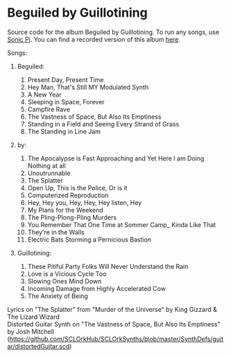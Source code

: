 # Beguiled by Guillotining
Source code for the album Beguiled by Guillotining. To run any songs, use [Sonic Pi](https://sonic-pi.net/). You can find a recorded version of this album [here](https://beguiledbyguillotining.bandcamp.com/album/beguiled-by-guillotining).

Songs:
01. Beguiled:
	01. Present Day, Present Time
	02. Hey Man, That's Still MY Modulated Synth
	03. A New Year
	04. Sleeping in Space, Forever
	05. Campfire Rave
	06. The Vastness of Space, But Also Its Emptiness
	07. Standing in a Field and Seeing Every Strand of Grass
	08. The Standing in Line Jam

02. by:
	01. The Apocalypse is Fast Approaching and Yet Here I am Doing Nothing at all
	01. Unoutrunnable
	01. The Splatter
	01. Open Up, This is the Police, Or is it
	01. Computerized Reproduction
	01. Hey, Hey you, Hey, Hey, Hey listen, Hey
	01. My Plans for the Weekend
	01. The Pling-Plong-Pling Murders
	01. You Remember That One Time at Sommer Camp_ Kinda Like That
	01. They're in the Walls
	01. Electric Bats Storming a Pernicious Bastion
	
03. Guillotining:
	01. These Pitiful Party Folks Will Never Understand the Rain
	01. Love is a Vicious Cycle Too
	01. Slowing Ones Mind Down
	01. Incoming Damage from Highly Accelerated Cow
	01. The Anxiety of Being

Lyrics on "The Splatter" from "Murder of the Universe" by King Gizzard & The Lizard Wizard  
Distorted Guitar Synth on "The Vastness of Space, But Also Its Emptiness" by Josh Mitchell (https://github.com/SCLOrkHub/SCLOrkSynths/blob/master/SynthDefs/guitar/distortedGuitar.scd)

